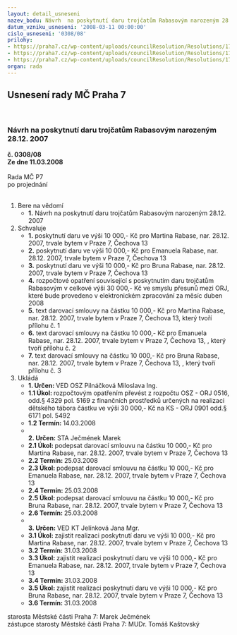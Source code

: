 ```yaml
---
layout: detail_usneseni
nazev_bodu: Návrh  na poskytnutí daru trojčatům Rabasovým narozeným 28.12. 2007
datum_vzniku_usneseni: '2008-03-11 00:00:00'
cislo_usneseni: '0308/08'
prilohy:
- https://praha7.cz/wp-content/uploads/councilResolution/Resolutions/17465/10-dar_sml_troj%c4%8data_martin.doc
- https://praha7.cz/wp-content/uploads/councilResolution/Resolutions/17465/10-dar_sml_troj%c4%8data_emanuel.doc
- https://praha7.cz/wp-content/uploads/councilResolution/Resolutions/17465/10-dar_sml_troj%c4%8data_bruno.doc
organ: rada
---
```

<div id="ucUsn_pList" class="usn">
	<span><h2>Usnesení rady MČ Praha 7 </h2>
<br></span><div class="standBody">
<span><h3>Návrh  na poskytnutí daru trojčatům Rabasovým narozeným 28.12. 2007</h3></span><div class="center">
		<strong>č. 0308/08</strong><br>
	</div>
<div class="center">
		<strong>Ze dne 11.03.2008</strong><br><br>
	</div>Rada MČ P7<br> po projednání<br><br><ol>
<li>Bere na vědomí<ul><li>
<strong>1.</strong> Návrh na poskytnutí daru trojčatům Rabasovým narozeným 28.12. 2007</li></ul>
</li>
<li>Schvaluje<ul>
<li>
<strong>1.</strong> poskytnutí  daru ve výši 10 000,- Kč pro Martina Rabase, nar. 28.12. 2007,     trvale bytem v Praze 7, Čechova 13  </li>
<li>
<strong>2.</strong>  poskytnutí  daru ve výši 10 000,- Kč pro Emanuela Rabase, nar. 28.12. 2007,     trvale bytem v Praze 7, Čechova 13  </li>
<li>
<strong>3.</strong> poskytnutí  daru ve výši 10 000,- Kč pro Bruna Rabase, nar. 28.12. 2007,       trvale bytem v Praze 7, Čechova 13  </li>
<li>
<strong>4.</strong> rozpočtové opatření související s poskytnutím daru trojčatům Rabasovým v celkové výši 30 000,- Kč ve smyslu přesunů mezi ORJ, které bude provedeno v elektronickém zpracování za měsíc duben 2008</li>
<li>
<strong>5.</strong> text darovací smlouvy na částku 10 000,- Kč pro Martina Rabase,                      nar. 28.12. 2007, trvale bytem v Praze 7, Čechova 13, který tvoří přílohu č. 1 </li>
<li>
<strong>6.</strong> text darovací smlouvy na částku 10 000,- Kč pro Emanuela Rabase,                      nar. 28.12. 2007, trvale bytem v Praze 7, Čechova 13, , který tvoří přílohu č. 2 </li>
<li>
<strong>7.</strong> text darovací smlouvy na částku 10 000,- Kč pro Bruna Rabase,                        nar. 28.12. 2007, trvale bytem v Praze 7, Čechova 13, , který tvoří přílohu č. 3         </li>
</ul>
</li>
<li>Ukládá<ul>
<li>
<strong>1. Určen: </strong>VED OSZ Pilnáčková Miloslava Ing.</li>
<li>
<strong>1.1 Úkol: </strong>rozpočtovým opatřením převést z rozpočtu OSZ - ORJ 0516, odd.§ 4329 pol. 5169  z finančních prostředků určených na realizaci dětského tábora částku ve výši 30 000,- Kč na KS - ORJ 0901 odd.§ 6171 pol. 5492 </li>
<li>
<strong>1.2 Termín: </strong>14.03.2008</li>
<li>
<strong><br>2. Určen: </strong>STA Ječmének Marek</li>
<li>
<strong>2.1 Úkol: </strong>podepsat darovací smlouvu na částku 10 000,- Kč pro Martina Rabase,                      nar. 28.12. 2007, trvale bytem v Praze 7, Čechova 13 </li>
<li>
<strong>2.2 Termín: </strong>25.03.2008</li>
<li>
<strong>2.3 Úkol: </strong>podepsat darovací smlouvu na částku 10 000,- Kč pro Emanuela Rabase,                      nar. 28.12. 2007, trvale bytem v Praze 7, Čechova 13 </li>
<li>
<strong>2.4 Termín: </strong>25.03.2008</li>
<li>
<strong>2.5 Úkol: </strong>podepsat darovací smlouvu na částku 10 000,- Kč pro Bruna Rabase,                      nar. 28.12. 2007, trvale bytem v Praze 7, Čechova 13 </li>
<li>
<strong>2.6 Termín: </strong>25.03.2008</li>
<li>
<strong><br>3. Určen: </strong>VED KT Jelínková Jana Mgr.</li>
<li>
<strong>3.1 Úkol: </strong>zajistit realizaci poskytnutí   daru ve výši 10 000,- Kč pro Martina Rabase,                      nar. 28.12. 2007, trvale bytem v Praze 7, Čechova 13 </li>
<li>
<strong>3.2 Termín: </strong>31.03.2008</li>
<li>
<strong>3.3 Úkol: </strong>zajistit realizaci poskytnutí   daru ve výši 10 000,- Kč pro Emanuela Rabase,                      nar. 28.12. 2007, trvale bytem v Praze 7, Čechova 13 </li>
<li>
<strong>3.4 Termín: </strong>31.03.2008</li>
<li>
<strong>3.5 Úkol: </strong>zajistit realizaci poskytnutí   daru ve výši 10 000,- Kč pro Bruna Rabase,                      nar. 28.12. 2007, trvale bytem v Praze 7, Čechova 13 </li>
<li>
<strong>3.6 Termín: </strong>31.03.2008</li>
</ul>
</li>
</ol>starosta Městské části Praha 7: Marek Ječmének<br>zástupce starosty Městské části Praha 7: MUDr. Tomáš Kaštovský 
</div>
</div>
